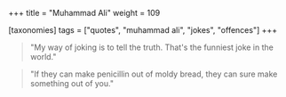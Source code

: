 +++
title = "Muhammad Ali"
weight = 109

[taxonomies]
tags = ["quotes", "muhammad ali", "jokes", "offences"]
+++

> "My way of joking is to tell the truth. That's the funniest joke in the
> world."

> "If they can make penicillin out of moldy bread, they can sure make
> something out of you."

